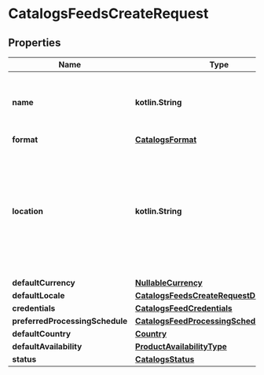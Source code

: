 
# CatalogsFeedsCreateRequest

## Properties
| Name | Type | Description | Notes |
| ------------ | ------------- | ------------- | ------------- |
| **name** | **kotlin.String** | A human-friendly name associated to a given feed. |  |
| **format** | [**CatalogsFormat**](CatalogsFormat.md) |  |  |
| **location** | **kotlin.String** | The URL where a feed is available for download. This URL is what Pinterest will use to download a feed for processing. |  |
| **defaultCurrency** | [**NullableCurrency**](NullableCurrency.md) |  |  [optional] |
| **defaultLocale** | [**CatalogsFeedsCreateRequestDefaultLocale**](CatalogsFeedsCreateRequestDefaultLocale.md) |  |  [optional] |
| **credentials** | [**CatalogsFeedCredentials**](CatalogsFeedCredentials.md) |  |  [optional] |
| **preferredProcessingSchedule** | [**CatalogsFeedProcessingSchedule**](CatalogsFeedProcessingSchedule.md) |  |  [optional] |
| **defaultCountry** | [**Country**](Country.md) |  |  [optional] |
| **defaultAvailability** | [**ProductAvailabilityType**](ProductAvailabilityType.md) |  |  [optional] |
| **status** | [**CatalogsStatus**](CatalogsStatus.md) |  |  [optional] |



